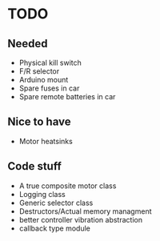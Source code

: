 # TODO

## Needed
- Physical kill switch
- F/R selector
- Arduino mount
- Spare fuses in car
- Spare remote batteries in car


## Nice to have
- Motor heatsinks


## Code stuff
- A true composite motor class
- Logging class
- Generic selector class
- Destructors/Actual memory managment
- better controller vibration abstraction
- callback type module
